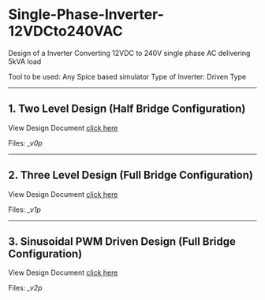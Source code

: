 # Single-Phase-Inverter-12VDCto240VAC
Design of a Inverter Converting 12VDC to 240V single phase AC delivering 5kVA load

Tool to be used: Any Spice based simulator
Type of Inverter: Driven Type

------------------
## 1. Two Level Design (Half Bridge Configuration)

View Design Document [click here](Two_Level_Design.md)

Files: *_v0p*

------------------
## 2. Three Level Design (Full Bridge Configuration)

View Design Document [click here](Three_Level_Design.md)

Files: *_v1p*

------------------
## 3. Sinusoidal PWM Driven Design (Full Bridge Configuration)

View Design Document [click here](Sinusoidal_PWM_Full-Bridge_Design.md)

Files: *_v2p*

